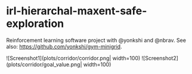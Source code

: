 # irl-hierarchal-maxent-safe-exploration
Reinforcement learning software project with @yonkshi and @nbrav.
See also: https://github.com/yonkshi/gym-minigrid.


![Screenshot1](plots/corridor/corridor.png| width=100)
![Screenshot2](plots/corridor/goal_value.png| width=100)

